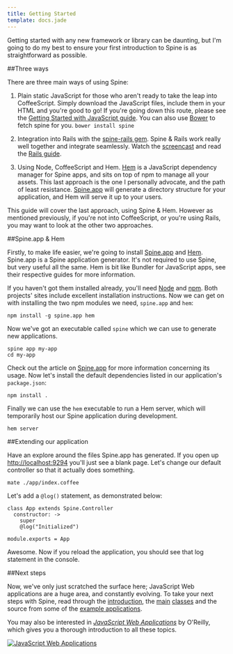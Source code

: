 ```yaml
---
title: Getting Started
template: docs.jade
---
```


Getting started with any new framework or library can be daunting, but I'm going to do my best to ensure your first introduction to Spine is as straightforward as possible.

##Three ways

There are three main ways of using Spine:

1. Plain static JavaScript for those who aren't ready to take the leap into CoffeeScript. Simply download the JavaScript files, include them in your HTML and you're good to go! If you're going down this route, please see the [Getting Started with JavaScript guide](<%= docs_path("started_js") %>). You can also use [Bower](http://twitter.github.com/bower/) to fetch spine for you. ```bower install spine```

1. Integration into Rails with the [spine-rails gem](https://github.com/maccman/spine-rails). Spine & Rails work really well together and integrate seamlessly. Watch the [screencast](http://vimeo.com/30976192) and read the [Rails guide](<%= docs_path("rails") %>).

1. Using Node, CoffeeScript and Hem. [Hem](<%= docs_path("hem") %>) is a JavaScript dependency manager for Spine apps, and sits on top of npm to manage all your assets. This last approach is the one I personally advocate, and the path of least resistance. [Spine.app](<%= docs_path("app") %>) will generate a directory structure for your application, and Hem will serve it up to your users. 

This guide will cover the last approach, using Spine & Hem. However as mentioned previously, if you're not into CoffeeScript, or you're using Rails, you may want to look at the other two approaches.

##Spine.app & Hem

Firstly, to make life easier, we're going to install [Spine.app](<%= docs_path("app") %>) and [Hem](<%= docs_path("hem") %>). Spine.app is a Spine application generator. It's not required to use Spine, but very useful all the same. Hem is bit like Bundler for JavaScript apps, see their respective guides for more information.

If you haven't got them installed already, you'll need [Node](http://nodejs.org) and [npm](http://npmjs.org). Both projects' sites include excellent installation instructions. Now we can get on with installing the two npm modules we need, `spine.app` and `hem`:

    npm install -g spine.app hem
    
Now we've got an executable called `spine` which we can use to generate new applications. 
    
    spine app my-app
    cd my-app
    
Check out the article on [Spine.app](<%= docs_path("app") %>) for more information concerning its usage. Now let's install the default dependencies listed in our application's `package.json`:

    npm install .

Finally we can use the `hem` executable to run a Hem server, which will temporarily host our Spine application during development.
    
    hem server
    
##Extending our application

Have an explore around the files Spine.app has generated. If you open up [http://localhost:9294](http://localhost:9294) you'll just see a blank page. Let's change our default controller so that it actually does something. 
    
    mate ./app/index.coffee
    
Let's add a `@log()` statement, as demonstrated below:
    
    class App extends Spine.Controller
      constructor: ->
        super
        @log("Initialized")

    module.exports = App
    
Awesome. Now if you reload the application, you should see that log statement in the console.

##Next steps

Now, we've only just scratched the surface here; JavaScript Web applications are a huge area, and constantly evolving. To take your next steps with Spine, read through the [introduction](<%= docs_path("introduction") %>), the [main](<%= docs_path("models") %>) [classes](<%= docs_path("controllers") %>) and the source from some of the [example applications](<%= pages_path("examples") %>).  

You may also be interested in [*JavaScript Web Applications*](http://oreilly.com/catalog/0636920018421) by O'Reilly, which gives you a thorough introduction to all these topics. 

[![JavaScript Web Applications](http://covers.oreilly.com/images/0636920018421/cat.gif)](http://oreilly.com/catalog/0636920018421)
